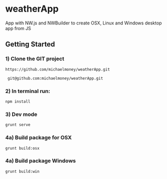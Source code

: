 # weatherApp
App with NW.js and NWBuilder to create OSX, Linux and Windows desktop app from JS


## Getting Started

### 1) Clone the GIT project
 ```
 https://github.com/michaelmoney/weatherApp.git
 ```
 
```
 git@github.com:michaelmoney/weatherApp.git
 ```

### 2) In terminal run:
```
npm install
```

### 3) Dev mode
```
grunt serve
```

### 4a) Build package for OSX
```
grunt build:osx
```

### 4a) Build package Windows
```
grunt build:win
```
